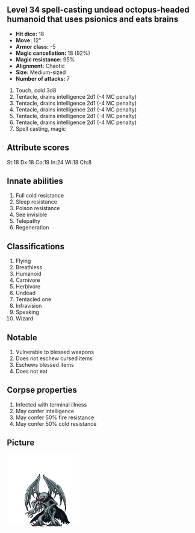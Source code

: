 ## Level 34 spell-casting undead octopus-headed humanoid that uses psionics and eats brains

- **Hit dice:** 18
- **Move:** 12"
- **Armor class:** -5
- **Magic cancellation:** 18 (92%)
- **Magic resistance:** 95%
- **Alignment:** Chaotic
- **Size:** Medium-sized
- **Number of attacks:** 7
1. Touch, cold 3d8
2. Tentacle, drains intelligence 2d1 (-4 MC penalty)
3. Tentacle, drains intelligence 2d1 (-4 MC penalty)
4. Tentacle, drains intelligence 2d1 (-4 MC penalty)
5. Tentacle, drains intelligence 2d1 (-4 MC penalty)
6. Tentacle, drains intelligence 2d1 (-4 MC penalty)
7. Spell casting, magic

## Attribute scores

St:18 Dx:18 Co:19 In:24 Wi:18 Ch:8

## Innate abilities

1. Full cold resistance
2. Sleep resistance
3. Poison resistance
4. See invisible
5. Telepathy
6. Regeneration

## Classifications

1. Flying
2. Breathless
3. Humanoid
4. Carnivore
5. Herbivore
6. Undead
7. Tentacled one
8. Infravision
9. Speaking
10. Wizard

## Notable

1. Vulnerable to blessed weapons
2. Does not eschew cursed items
3. Eschews blessed items
4. Does not eat

## Corpse properties

1. Infected with terminal illness
2. May confer intelligence
3. May confer 50% fire resistance
4. May confer 50% cold resistance

## Picture

![Death flayer](https://github.com/hyvanmielenpelit/GnollHackTileSet/blob/main/Monsters/death_flayer/death_flayer.png)
